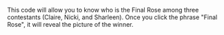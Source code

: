This code will allow you to know who is the Final Rose among three contestants (Claire, Nicki, and Sharleen). Once you click the phrase "Final Rose", it will reveal the picture of the winner. 
